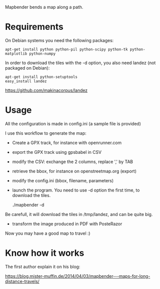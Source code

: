 Mapbender bends a map along a path.


# Requirements

On Debian systems you need the following packages:

	apt-get install python python-pil python-scipy python-tk python-matplotlib python-numpy
	
In order to download the tiles with the -d option, you also need landez (not packaged on Debian):

    apt-get install python-setuptools
    easy_install landez
 
https://github.com/makinacorpus/landez

# Usage

All the configuration is made in config.ini (a sample file is provided)

I use this workflow to generate the map:

- Create a GPX track, for instance with openrunner.com
- export the GPX track using gpsbabel in CSV
- modify the CSV: exchange the 2 columns, replace ',' by TAB
- retrieve the bbox, for instance on openstreetmap.org (export)
- modify the config.ini (bbox, filename, parameters)
- launch the program. You need to use -d option the first time, to download the tiles.

  ./mapbender -d
  
Be carefull, it will download the tiles in /tmp/landez, and can be quite big.

- transform the image produced in PDF with PosteRazor

Now you may have a good map to travel :)

# Know how it works

The first author explain it on his blog:

https://blog.mister-muffin.de/2014/04/03/mapbender---maps-for-long-distance-travels/